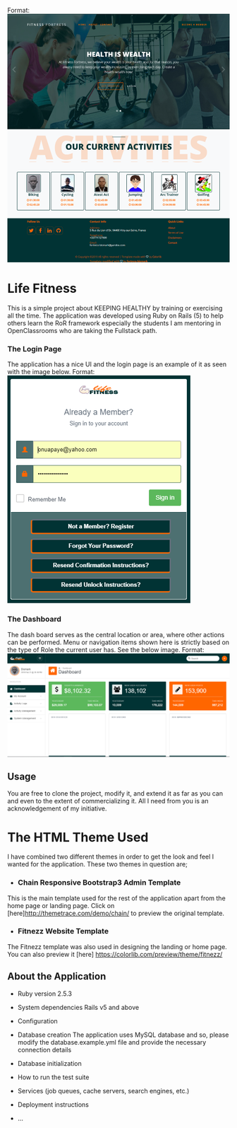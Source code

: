 Format: ![App Homepage Image](/life-fitness-home.png)

# Life Fitness

This is a simple project about KEEPING HEALTHY by training or exercising all the time. The application was developed using Ruby on Rails (5) to help others learn the RoR framework especially the students I am mentoring in OpenClassrooms who are taking the Fullstack path.

### The Login Page
The application has a nice UI and the login page is an example of it as seen with the image below.
Format: ![App Login Image](/life-fitness-login.png)

### The Dashboard
The dash board serves as the central location or area, where other actions can be performed. Menu or navigation items shown here is strictly based on the type of Role the current user has. See the below image.
Format: ![App Dashboard Image](/life-fitness-dashboard.png)

## Usage
You are free to clone the project, modify it, and extend it as far as you can and even to the extent of commercializing it. All I need from you is an acknowledgement of my initiative.

# The HTML Theme Used
I have combined two different themes in order to get the look and feel I wanted for the application. These two themes in question are;
* ### Chain Responsive Bootstrap3 Admin Template
This is the main template used for the rest of the application apart from the home page or landing page. Click on [here]http://themetrace.com/demo/chain/ to preview the original template.

* ### Fitnezz Website Template
The Fitnezz template was also used in designing the landing or home page. You can also preview it [here] https://colorlib.com/preview/theme/fitnezz/

## About the Application
* Ruby version
    2.5.3
* System dependencies
    Rails v5 and above
* Configuration
    
* Database creation
    The application uses MySQL database and so, please modify the database.example.yml file and provide the necessary connection details
* Database initialization

* How to run the test suite

* Services (job queues, cache servers, search engines, etc.)

* Deployment instructions

* ...
